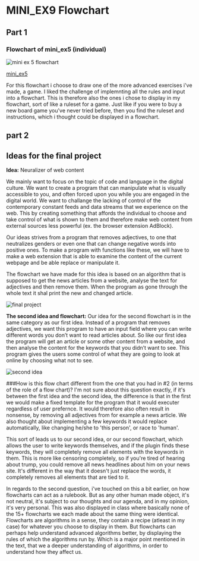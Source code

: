 # MINI_EX9 Flowchart


## Part 1

### Flowchart of mini_ex5 (individual)

![mini ex 5 flowchart](https://github.com/jduust/mini_ex/blob/master/mini_ex9/mini_ex5%20flowchart.jpg?raw=true)

[mini_ex5](https://github.com/jduust/mini-ex/tree/master/mini_ex5)


For this flowchart i choose to draw one of the more advanced exercises i've made, a game. I liked the challenge of implemnting all the rules and input into a flowchart. This is therefore also the ones i chose to display in my flowchart, sort of like a ruleset for a game. Just like if you were to buy a new board game you've never tried before, then you find the ruleset and instructions, which i thought could be displayed in a flowchart.


## part 2

## Ideas for the final project

**Idea:** Neuralizer of web content

We mainly want to focus on the topic of code and language in the digital culture. We want to create a program that can manipulate what is visually accessible to you, and often forced upon you while you are engaged in the digital world. We want to challange the lacking of control of the contemporary constant feeds and data streams that we experience on the web. This by creating something that affords the individual to choose and take control of what is shown to them and therefore make web content from external sources less powerful (ex. the browser extension AdBlock).

Our ideas strives from a program that removes adjectives, to one that neutralizes genders or even one that can change negative words into positive ones. To make a program with functions like these, we will have to make a web extension that is able to examine the content of the current webpage and be able replace or manipulate it.

The flowchart we have made for this idea is based on an algorithm that is supposed to get the news articles from a website, analyse the text for adjectives and then remove them. When the program as gone through the whole text it shal print the new and changed article.

![final project](https://github.com/jduust/mini_ex/blob/master/mini_ex9/Flowchart(1).jpg?raw=true)

**The second idea and flowchart:**
Our idea for the second flowchart is in the same category as our first idea. Instead of a program that removes adjectives, we want this program to have an input field where you can write different words you don’t want to read articles about. So like our first idea the program will get an article or some other content from a website, and then analyse the content for the keywords that you didn’t want to see. This program gives the users some control of what they are going to look at online by choosing what not to see. 

![second idea](https://github.com/jduust/mini_ex/blob/master/mini_ex9/Flowchart(2).jpg?raw=true)


###How is this flow chart different from the one that you had in #2 (in terms of the role of a flow chart)?
I'm not sure about this question exactly, if it's between the first idea and the second idea, the difference is that in the first we would make a fixed template for the program that it would executer regardless of user prefernce. It would therefore also often result in nonsense, by removing all adjectives from for example a news article. We also thought about implementing a few keywords it would replace automatically, like changing he/she to 'this person', or race to 'human'. 

This sort of leads us to our second idea, or our second flowchart, which allows the user to write keywords themselves, and if the plugin finds these keywords, they will completely remove all elements with the keywords in them. This is more like censoring completely, so if you're tired of hearing about trump, you could remove all news headlines about him on your news site. It's different in the way that it doesn't just replace the words, it completely removes all elements that are tied to it.

In regards to the second question, i've touched on this a bit earlier, on how flowcharts can act as a rulebook. But as any other human made object, it's not neutral, it's subject to our thoughts and our agenda, and in my opinion, it's very personal. This was also displayed in class where basically none of the 15+ flowcharts we each made about the same thing were identical. Flowcharts are algorithms in a sense, they contain a recipe (atleast in my case) for whatever you choose to display in them. But flowcharts can perhaps help understand advanced algorithms better, by displaying the rules of which the algorithms run by. Which is a major point mentioned in the text, that we a deeper understanding of algorithms, in order to understand how they affect us.
